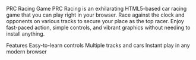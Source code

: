 PRC Racing Game
PRC Racing is an exhilarating HTML5-based car racing game that you can play right in your browser. Race against the clock and opponents on various tracks to secure your place as the top racer. Enjoy fast-paced action, simple controls, and vibrant graphics without needing to install anything.

Features
Easy-to-learn controls
Multiple tracks and cars
Instant play in any modern browser
